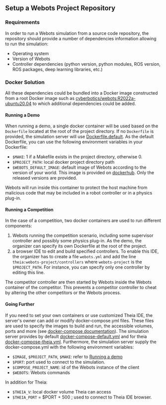 ## Setup a Webots Project Repository

### Requirements

In order to run a Webots simulation from a source code repository, the repository should provide a number of dependencies information allowing to run the simulation:

- Operating system
- Version of Webots
- Controller dependencies (python version, python modules, ROS version, ROS packages, deep learning libraries, etc.)

### Docker Solution

All these dependencies could be bundled into a Docker image constructed from a root Docker image such as [cyberbotics/webots:R2022a-ubuntu20.04](https://hub.docker.com/layers/cyberbotics/webots/R2022a-ubuntu20.04/images/sha256-6ef88bc8cc95091efe928c664ff84ed46660d07f60fbbb2474f9b8dfb541ce47?context=explore) to which additional dependencies could be added.

#### Running a Demo

When running a demo, a single docker container will be used based on the `Dockerfile` located at the root of the project directory. If no `Dockerfile` is provided, the simulation server will use [Dockerfile.default](https://github.com/cyberbotics/webots/blob/develop/resources/web/server/config/simulation/docker/Dockerfile.default). As the default Dockerfile, you can use the following environment variables in your Dockerfile: 
- `$MAKE`: 1 if a Makefile exists in the project directory, otherwise 0.
- `$PROJECT_PATH`: local docker project directory path
- `$WEBOTS_DEFAULT_IMAGE`: default image of Webots according to the version of your world. This image is provided on [dockerhub](https://hub.docker.com/r/cyberbotics/webots). Only the released versions are provided.

Webots will run inside this container to protect the host machine from malicious code that may be included in a robot controller or in a physics plug-in.

#### Running a Competition

In the case of a competition, two docker containers are used to run different components:
1. Webots running the competition scenario, including some supervisor controller and possibly some physics plug-in. As the demo, the organizer can specify its own Dockerfile at the root of the project.
2. a browser IDE to edit and build specified controllers. To enable this IDE, the organizer has to create a file `webots.yml` and add the line `theia:webots-project/controllers` where `webots-project` is the `$PROJECT_PATH`. For instance, you can specify only one controller by editing this line.

The competitor controller are then started by Webots inside the Webots container of the competitor. This prevents a competitor controller to cheat by altering the other competitors or the Webots process.

#### Going Further

If you need to set your own containers or use customized Theia IDE, the server's owner can add or modify docker-compose.yml files. These files are used to specify the images to build and run, the accessible volumes, ports and more (see [docker-compose documentation](https://docs.docker.com/compose/)). The simulation server provides by default [docker-compose-default.yml](https://github.com/cyberbotics/webots/blob/develop/resources/web/server/config/simulation/docker/docker-compose-default.yml) and for theia [docker-compose-theia.yml](https://github.com/cyberbotics/webots/blob/develop/resources/web/server/config/simulation/docker/docker-compose-theia.yml). Furthermore, the simulation server supply the docker-compose.yml with the following environment variables:

- `$IMAGE`, `$PROJECT_PATH`, `$MAKE`: refer to [Running a demo](running-a-demo)
- `$PORT`: port used to connect to the simulation.
- `$COMPOSE_PROJECT_NAME`: id of the Webots instance of the client
- `$WEBOTS`: Webots commands

In addition for Theia:

- `$THEIA_V`: local docker volume Theia can access
- `$THEIA_PORT` = $PORT + 500 ; used to connect to Theia IDE browser.

<!---
### Discussion

#### Running a Competition (future)

In the case of a competition, several docker containers should be used for running different components:
1. One containing Webots running the competition scenario, including some supervisor controllers and possibly some physics plug-in.
2. One docker for each competitor controller.


This prevents a competitor controller to cheat by altering the other competitors or the Webots process.
In addition to a global `Dockerfile`, some extra `Dockerfile` files should lie inside each competitor controller directory.

The competitor controller could be started either:
- as an extern controller inside a docker container running on the host machine.
- as a regular controller, started by Webots as a docker container inside the Webots container.

In the later case, Webots will use the following command to start the controller inside a docker controller: `docker run --network none --cpu-shares 512 -v /tmp/webots_123456:/tmp/webots_123456 -e WEBOTS_SERVER=/tmp/webots_123456 -e WEBOTS_ROBOT_ID=123 sha256:5ef88bc8cc95091efe928c664ff84ed46660d07f60fbbb2474f9b8dfb541ce47` Where the sha256 docker image reference is obtained from: `docker build -q .` in the controller directory containing the `Dockerfile`.

##### Example

Here is a simple `Dockerfile` for a Webots controller:
```Dockerfile
FROM cyberbotics/webots:R2022a-ubuntu20.04
RUN apt-get update && apt-get install -yq subversion
WORKDIR /home/
RUN mkdir controllers
WORKDIR /home/controllers
RUN svn export https://github.com/cyberbotics/webots/trunk/projects/robots/gctronic/e-puck/controllers/e-puck
WORKDIR /home/controllers/e-puck
RUN make
ENV LD_LIBRARY_PATH=/usr/local/webots/lib/controller
ENTRYPOINT ["/home/controllers/e-puck/e-puck"]
```
--->
